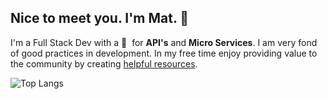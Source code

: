 ## Nice to meet you. I'm Mat. :wave:

I'm a Full Stack Dev with a :blue_heart: &nbsp;for **API's** and **Micro Services**. 
I am very fond of good practices in development. In my free time enjoy providing value to the community by creating [helpful resources](/works.md).

![Top Langs](https://github-readme-stats.vercel.app/api/top-langs/?username=hi-matbub&layout=compact)

